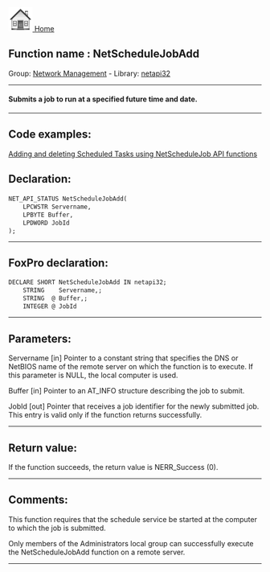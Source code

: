 [<img src="../../images/home.png"> Home ](https://github.com/VFPX/Win32API)  

## Function name : NetScheduleJobAdd
Group: [Network Management](../../functions_group.md#Network_Management)  -  Library: [netapi32](../../Libraries.md#netapi32)  
***  


#### Submits a job to run at a specified future time and date.

***  


## Code examples:
[Adding and deleting Scheduled Tasks using NetScheduleJob API functions](../../samples/sample_490.md)  

## Declaration:
```foxpro  
NET_API_STATUS NetScheduleJobAdd(
	LPCWSTR Servername,
	LPBYTE Buffer,
	LPDWORD JobId
);  
```  
***  


## FoxPro declaration:
```foxpro  
DECLARE SHORT NetScheduleJobAdd IN netapi32;
	STRING    Servername,;
	STRING  @ Buffer,;
	INTEGER @ JobId  
```  
***  


## Parameters:
Servername 
[in] Pointer to a constant string that specifies the DNS or NetBIOS name of the remote server on which the function is to execute. If this parameter is NULL, the local computer is used.

Buffer 
[in] Pointer to an AT_INFO structure describing the job to submit. 

JobId 
[out] Pointer that receives a job identifier for the newly submitted job. This entry is valid only if the function returns successfully.  
***  


## Return value:
If the function succeeds, the return value is NERR_Success (0).  
***  


## Comments:
This function requires that the schedule service be started at the computer to which the job is submitted.  
  
Only members of the Administrators local group can successfully execute the NetScheduleJobAdd function on a remote server.  
  
***  

